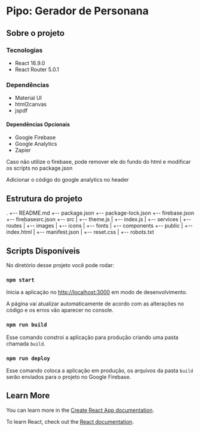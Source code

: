 # Pipo: Gerador de Personana

## Sobre o projeto

### Tecnologias

- React 16.9.0
- React Router 5.0.1

### Dependências

- Material UI
- html2canvas
- jspdf

#### Dependências Opcionais

- Google Firebase
- Google Analytics
- Zapier

Caso não utilize o firebase, pode remover ele do fundo do html e modificar os scripts no package.json

Adicionar o código do google analytics no header

## Estrutura do projeto

.
+-- README.md
+-- package.json
+-- package-lock.json
+-- firebase.json
+-- firebasesrc.json
+-- src
| +-- theme.js
| +-- index.js
| +-- services
| +-- routes
| +-- images
| +-- icons
| +-- fonts
| +-- components
+-- public
| +-- index.html
| +-- manifest.json
| +-- reset.css
| +-- robots.txt

## Scripts Disponíveis

No diretório desse projeto você pode rodar:

### `npm start`

Inicia a aplicação no [http://localhost:3000](http://localhost:3000) em modo de desenvolvimento.<br>

A página vai atualizar automaticamente de acordo com as alterações no código e os erros vão aparecer no console.

### `npm run build`

Esse comando constroi a aplicação para produção criando uma pasta chamada `build`.<br>

### `npm run deploy`

Esse comando coloca a aplicação em produção, os arquivos da pasta `build` serão enviados para o projeto no Google Firebase.<br>

## Learn More

You can learn more in the [Create React App documentation](https://facebook.github.io/create-react-app/docs/getting-started).

To learn React, check out the [React documentation](https://reactjs.org/).
